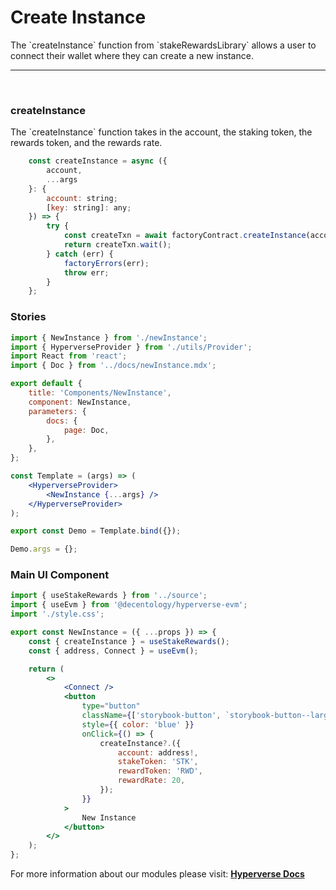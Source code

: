 # Create Instance

<p> The `createInstance` function from `stakeRewardsLibrary` allows a user to connect their wallet where they can create a new instance. </p>

---

<br>

### createInstance

<p> The `createInstance` function takes in the account, the staking token, the rewards token, and the rewards rate. </p>

```jsx
	const createInstance = async ({
		account,
		...args
	}: {
		account: string;
		[key: string]: any;
	}) => {
		try {
			const createTxn = await factoryContract.createInstance(account, ...Object.values(args));
			return createTxn.wait();
		} catch (err) {
			factoryErrors(err);
			throw err;
		}
	};
```

### Stories

```jsx
import { NewInstance } from './newInstance';
import { HyperverseProvider } from './utils/Provider';
import React from 'react';
import { Doc } from '../docs/newInstance.mdx';

export default {
	title: 'Components/NewInstance',
	component: NewInstance,
	parameters: {
		docs: {
			page: Doc,
		},
	},
};

const Template = (args) => (
	<HyperverseProvider>
		<NewInstance {...args} />
	</HyperverseProvider>
);

export const Demo = Template.bind({});

Demo.args = {};
```

### Main UI Component

```jsx
import { useStakeRewards } from '../source';
import { useEvm } from '@decentology/hyperverse-evm';
import './style.css';

export const NewInstance = ({ ...props }) => {
	const { createInstance } = useStakeRewards();
	const { address, Connect } = useEvm();

	return (
		<>
			<Connect />
			<button
				type="button"
				className={['storybook-button', `storybook-button--large`].join(' ')}
				style={{ color: 'blue' }}
				onClick={() => {
					createInstance?.({
						account: address!,
						stakeToken: 'STK',
						rewardToken: 'RWD',
						rewardRate: 20,
					});
				}}
			>
				New Instance
			</button>
		</>
	);
};
```

For more information about our modules please visit: [**Hyperverse Docs**](docs.hyperverse.dev)
